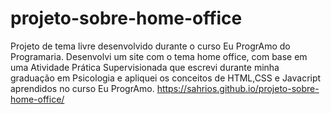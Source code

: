 # projeto-sobre-home-office
Projeto de tema livre desenvolvido durante o curso Eu ProgrAmo do Programaria.
Desenvolvi um site com o tema home office, com base em uma Atividade Prática Supervisionada que escrevi durante minha graduação em Psicologia 
e apliquei os conceitos de HTML,CSS e Javacript aprendidos no curso Eu ProgrAmo.
https://sahrios.github.io/projeto-sobre-home-office/
